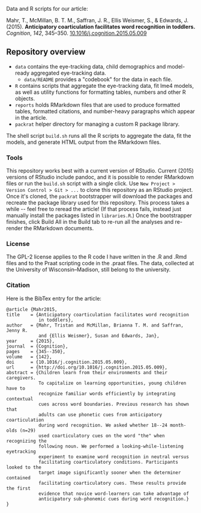 Data and R scripts for our article:

Mahr, T., McMillan, B. T. M., Saffran, J. R., Ellis Weismer, S., & Edwards, J. (2015). 
**Anticipatory coarticulation facilitates word recognition in toddlers.** _Cognition_, 
_142_, 345–350. [10.1016/j.cognition.2015.05.009](http://doi.org/10.1016/j.cognition.2015.05.009)

## Repository overview

* `data` contains the eye-tracking data, child demographics and model-ready 
  aggregated eye-tracking data. 
    - `data/README` provides a "codebook" for the data in each file.
* `R` contains scripts that aggregate the eye-tracking data, fit lme4 models, 
  as well as utility functions for formatting tables, numbers and other R objects.
* `reports` holds RMarkdown files that are used to produce formatted tables, 
  formatted citations, and number-heavy paragraphs which appear in the article.
* `packrat` helper directory for managing a custom R package library.

The shell script `build.sh` runs all the R scripts to aggregate the data, fit the models, 
and generate HTML output from the RMarkdown files.

### Tools 

This repository works best with a current version of RStudio. Current (2015) versions 
of RStudio include pandoc, and it is possible to render RMarkdown files or run the 
`build.sh` script with a single click. Use `New Project > Version Control > Git > ...` 
to clone this repository as an RStudio project. Once it's cloned, the `packrat` 
bootstrapper will download the packages and recreate the package library used for this 
repository. This process takes a while -- feel free to reread the article! (If that 
process fails, instead just manually install the packages listed  in `libraries.R`.) 
Once the bootstrapper finishes, click Build All in the Build tab to re-run all the 
analyses and re-render the RMarkdown documents.

### License 

The GPL-2 license applies to the R code I have written in the .R and .Rmd files and 
to the Praat scripting code in the .praat files. The data, collected at the University 
of Wisconsin–Madison, still belong to the university.

### Citation

Here is the BibTex entry for the article:

```
@article {Mahr2015,
title    = {Anticipatory coarticulation facilitates word recognition 
            in toddlers},
author   = {Mahr, Tristan and McMillan, Brianna T. M. and Saffran, Jenny R. 
            and {Ellis Weismer}, Susan and Edwards, Jan},
year     = {2015},
journal  = {Cognition},
pages    = {345--350},
volume   = {142},
doi      = {10.1016/j.cognition.2015.05.009},
url      = {http://doi.org/10.1016/j.cognition.2015.05.009},
abstract = {Children learn from their environments and their caregivers. 
            To capitalize on learning opportunities, young children have to 
            recognize familiar words efficiently by integrating contextual 
            cues across word boundaries. Previous research has shown that 
            adults can use phonetic cues from anticipatory coarticulation 
            during word recognition. We asked whether 18--24 month-olds (n=29) 
            used coarticulatory cues on the word "the" when recognizing the 
            following noun. We performed a looking-while-listening eyetracking 
            experiment to examine word recognition in neutral versus 
            facilitating coarticulatory conditions. Participants looked to the 
            target image significantly sooner when the determiner contained 
            facilitating coarticulatory cues. These results provide the first 
            evidence that novice word-learners can take advantage of 
            anticipatory sub-phonemic cues during word recognition.}
}
```
